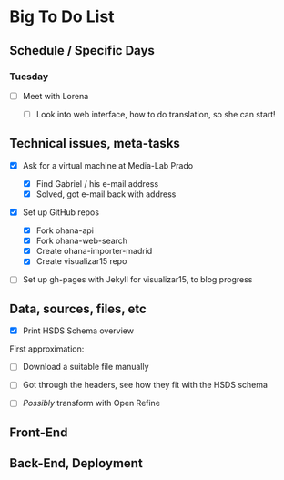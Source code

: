 Big To Do List
==============

Schedule / Specific Days
------------------------
### Tuesday ###
- [ ] Meet with Lorena
  - [ ] Look into web interface, how to do translation, so she can start!


Technical issues, meta-tasks
----------------------------
- [x] Ask for a virtual machine at Media-Lab Prado
  - [x] Find Gabriel / his e-mail address
  - [x] Solved, got e-mail back with address
- [x] Set up GitHub repos
  - [x] Fork ohana-api
  - [x] Fork ohana-web-search
  - [x] Create ohana-importer-madrid
  - [x] Create visualizar15 repo
- [ ] Set up gh-pages with Jekyll for visualizar15, to blog progress

  
Data, sources, files, etc
-------------------------
- [x] Print HSDS Schema overview

First approximation:
- [ ] Download a suitable file manually
- [ ] Got through the headers, see how they fit with the HSDS schema
- [ ] _Possibly_ transform with Open Refine


Front-End
---------


Back-End, Deployment
--------------------
